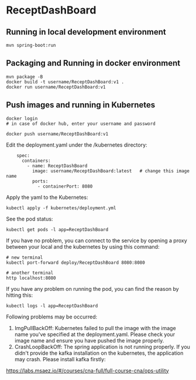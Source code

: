 # ReceptDashBoard

## Running in local development environment

```
mvn spring-boot:run
```

## Packaging and Running in docker environment

```
mvn package -B
docker build -t username/ReceptDashBoard:v1 .
docker run username/ReceptDashBoard:v1
```

## Push images and running in Kubernetes

```
docker login 
# in case of docker hub, enter your username and password

docker push username/ReceptDashBoard:v1
```

Edit the deployment.yaml under the /kubernetes directory:
```
    spec:
      containers:
        - name: ReceptDashBoard
          image: username/ReceptDashBoard:latest   # change this image name
          ports:
            - containerPort: 8080

```

Apply the yaml to the Kubernetes:
```
kubectl apply -f kubernetes/deployment.yml
```

See the pod status:
```
kubectl get pods -l app=ReceptDashBoard
```

If you have no problem, you can connect to the service by opening a proxy between your local and the kubernetes by using this command:
```
# new terminal
kubectl port-forward deploy/ReceptDashBoard 8080:8080

# another terminal
http localhost:8080
```

If you have any problem on running the pod, you can find the reason by hitting this:
```
kubectl logs -l app=ReceptDashBoard
```

Following problems may be occurred:

1. ImgPullBackOff:  Kubernetes failed to pull the image with the image name you've specified at the deployment.yaml. Please check your image name and ensure you have pushed the image properly.
1. CrashLoopBackOff: The spring application is not running properly. If you didn't provide the kafka installation on the kubernetes, the application may crash. Please install kafka firstly:

https://labs.msaez.io/#/courses/cna-full/full-course-cna/ops-utility


